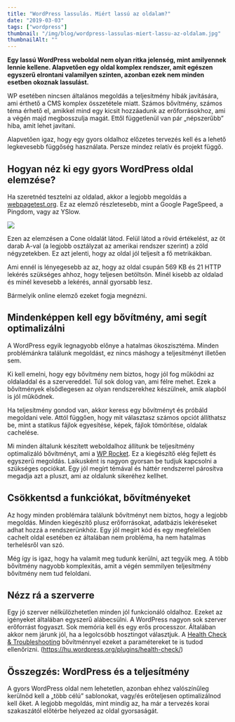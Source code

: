 ```yaml
---
title: "WordPress lassulás. Miért lassú az oldalam?"
date: "2019-03-03"
tags: ["wordpress"]
thumbnail: "/img/blog/wordpress-lassulas-miert-lassu-az-oldalam.jpg"
thumbnailAlt: ""
---
```


**Egy lassú WordPress weboldal nem olyan ritka jelenség, mint amilyennek lennie kellene. Alapvetően egy oldal komplex rendszer, amit egészen egyszerű elrontani valamilyen szinten, azonban ezek nem minden esetben okoznak lassulást.**

WP esetében nincsen általános megoldás a teljesítmény hibák javítására, ami érthető a CMS komplex összetétele miatt. Számos bővítmény, számos téma érhető el, amikkel mind egy kicsit hozzáadunk az erőforrásokhoz, ami a végén majd megbosszulja magát. Ettől függetlenül van pár „népszerűbb” hiba, amit lehet javítani.

Alapvetően igaz, hogy egy gyors oldalhoz előzetes tervezés kell és a lehető legkevesebb függőség használata. Persze mindez relatív és projekt függő.

## Hogyan néz ki egy gyors WordPress oldal elemzése?

Ha szeretnéd tesztelni az oldalad, akkor a legjobb megoldás a [webpagetest.org](https://www.webpagetest.org/). Ez az elemző részletesebb, mint a Google PageSpeed, a Pingdom, vagy az YSlow.

![](/img/blog/webpagetest-cone-results.png)

Ezen az elemzésen a Cone oldalát látod. Felül látod a rövid értékelést, az öt darab A-val (a legjobb osztályzat az amerikai rendszer szerint) a zöld négyzetekben. Ez azt jelenti, hogy az oldal jól teljesít a fő metrikákban.

Ami ennél is lényegesebb az az, hogy az oldal csupán 569 KB és 21 HTTP lekérés szükséges ahhoz, hogy teljesen betöltsön. Minél kisebb az oldalad és minél kevesebb a lekérés, annál gyorsabb lesz.

Bármelyik online elemző ezeket fogja megnézni.

## Mindenképpen kell egy bővítmény, ami segít optimalizálni

A WordPress egyik legnagyobb előnye a hatalmas ökoszisztéma. Minden problémánkra találunk megoldást, ez nincs máshogy a teljesítményt illetően sem.

Ki kell emelni, hogy egy bővítmény nem biztos, hogy jól fog működni az oldaladdal és a szervereddel. Túl sok dolog van, ami félre mehet. Ezek a bővítmények elsődlegesen az olyan rendszerekhez készülnek, amik alapból is jól működnek.

Ha teljesítmény gondod van, akkor keress egy bővítményt és próbáld megoldani vele. Attól függően, hogy mit választasz számos opciót állíthatsz be, mint a statikus fájlok egyesítése, képek, fájlok tömörítése, oldalak cachelése.

Mi minden általunk készített weboldalhoz állítunk be teljesítmény optimalizáló bővítményt, ami a [WP Rocket](https://wp-rocket.me/). Ez a kiegészítő elég fejlett és egyszerű megoldás. Laikusként is nagyon gyorsan be tudjuk kapcsolni a szükséges opciókat. Egy jól megírt témával és háttér rendszerrel párosítva megadja azt a pluszt, ami az oldalunk sikeréhez kellhet.

## Csökkentsd a funkciókat, bővítményeket

Az hogy minden problémára találunk bővítményt nem biztos, hogy a legjobb megoldás. Minden kiegészítő plusz erőforrásokat, adatbázis lekéréseket adhat hozzá a rendszerünkhöz. Egy jól megírt kód és egy megfelelően cachelt oldal esetében ez általában nem probléma, ha nem hatalmas terhelésről van szó.

Még így is igaz, hogy ha valamit meg tudunk kerülni, azt tegyük meg. A több bővítmény nagyobb komplexitás, amit a végén semmilyen teljesítmény bővítmény nem tud feloldani.

## Nézz rá a szerverre

Egy jó szerver nélkülözhetetlen minden jól funkcionáló oldalhoz. Ezeket az igényeket általában egyszerű alábecsülni. A WordPress nagyon sok szerver erőforrást fogyaszt. Sok memória kell és egy erős processzor. Általában akkor nem járunk jól, ha a legolcsóbb hosztingot választjuk. A [Health Check & Troubleshooting](https://hu.wordpress.org/plugins/health-check/) bővítménnyel ezeket a paramétereket te is tudod ellenőrizni. (https://hu.wordpress.org/plugins/health-check/)

## Összegzés: WordPress és a teljesítmény

A gyors WordPress oldal nem lehetetlen, azonban ehhez valószínűleg kerülnöd kell a „több célú” sablonokat, vagy/és erőteljesen optimalizálnod kell őket. A legjobb megoldás, mint mindig az, ha már a tervezés korai szakaszától előtérbe helyezed az oldal gyorsaságát.
